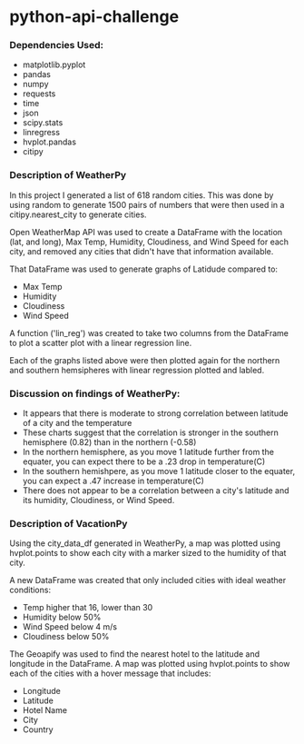 # python-api-challenge

### Dependencies Used:
- matplotlib.pyplot
- pandas
- numpy
- requests
- time
- json
- scipy.stats
- linregress
- hvplot.pandas
- citipy

### Description of WeatherPy

In this project I generated a list of 618 random cities. This was done by using random to generate 1500 pairs of numbers that were then used in a citipy.nearest_city to generate cities.

Open WeatherMap API was used to create a DataFrame with the location (lat, and long), Max Temp, Humidity, Cloudiness, and Wind Speed for each city, and removed any cities that didn't have that information available.

That DataFrame was used to generate graphs of Latidude compared to:
- Max Temp
- Humidity
- Cloudiness
- Wind Speed

A function ('lin_reg') was created to take two columns from the DataFrame to plot a scatter plot with a linear regression line.

Each of the graphs listed above were then plotted again for the northern and southern hemsipheres with linear regression plotted and labled.

### Discussion on findings of WeatherPy:
- It appears that there is moderate to strong correlation between latitude of a city and the temperature
- These charts suggest that the correlation is stronger in the southern hemisphere (0.82) than in the northern (-0.58)
- In the northern hemisphere, as you move 1 latitude further from the equater, you can expect there to be a .23 drop in temperature(C)
- In the southern hemishpere, as you move 1 latitude closer to the equater, you can expect a .47 increase in temperature(C)
- There does not appear to be a correlation between a city's latitude and its humidity, Cloudiness, or Wind Speed.

### Description of VacationPy

Using the city_data_df generated in WeatherPy, a map was plotted using hvplot.points to show each city with a marker sized to the humidity of that city.

A new DataFrame was created that only included cities with ideal weather conditions:
- Temp higher that 16, lower than 30
- Humidity below 50%
- Wind Speed below 4 m/s
- Cloudiness below 50%

The Geoapify was used to find the nearest hotel to the latitude and longitude in the DataFrame. A map was plotted using hvplot.points to show each of the cities with a hover message that includes:
- Longitude
- Latitude
- Hotel Name
- City
- Country
